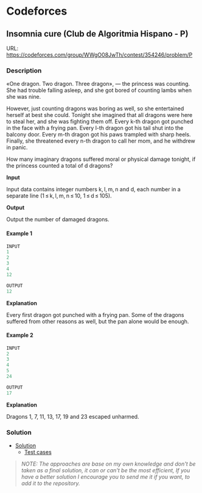 # Codeforces

## Insomnia cure (Club de Algoritmia Hispano - P)
URL: https://codeforces.com/group/WWgO08JwTh/contest/354246/problem/P

### Description

«One dragon. Two dragon. Three dragon», — the princess was counting. She had trouble falling asleep, and she got bored of counting lambs when she was nine.

However, just counting dragons was boring as well, so she entertained herself at best she could. Tonight she imagined that all dragons were here to steal her, and she was fighting them off. Every k-th dragon got punched in the face with a frying pan. Every l-th dragon got his tail shut into the balcony door. Every m-th dragon got his paws trampled with sharp heels. Finally, she threatened every n-th dragon to call her mom, and he withdrew in panic.

How many imaginary dragons suffered moral or physical damage tonight, if the princess counted a total of d dragons?

**Input**

Input data contains integer numbers k, l, m, n and d, each number in a separate line (1 ≤ k, l, m, n ≤ 10, 1 ≤ d ≤ 105).

**Output**

Output the number of damaged dragons.

#### Example 1
```java
INPUT
1
2
3
4
12

OUTPUT
12
```
**Explanation**

Every first dragon got punched with a frying pan. Some of the dragons suffered from other reasons as well, but the pan alone would be enough.

#### Example 2
```java
INPUT
2
3
4
5
24

OUTPUT
17
```
**Explanation**

Dragons 1, 7, 11, 13, 17, 19 and 23 escaped unharmed.

### Solution

* [Solution](Solution.java)
  * [Test cases](../../../../test/java/codeforces/insomniacure/SolutionTest.java)

> *NOTE: The approaches are base on my own knowledge and don't be taken as a final solution, it can or can't be the most efficient, If you have a better solution I encourage you to send me it if you want, to add it to the repository.*  